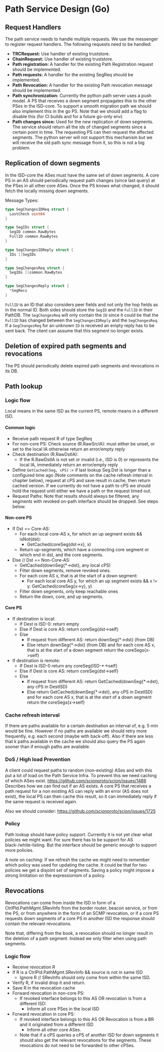 # Path Service Design (Go)

## Request Handlers

The path service needs to handle multiple requests. We use the messenger to register request handlers. The following requests need to be handled:

* __TRCRequest:__ Use handler of existing truststore.
* __ChainRequest:__ Use handler of existing truststore.
* __Path registration:__ A handler for the existing Path Registration request should be implemented.
* __Path requests:__ A handler for the existing SegReq should be implemented.
* __Path Revocation:__ A handler for the existing Path revocation message should be implemented.
* __Path synchronization:__ Currently the python path server uses a push model. A PS that receives a down segment propagates this to the other PSes in the ISD-core. To support a smooth migration path we should also implement this in the go PS. Note that we should add a flag to disable this (for CI builds and for a future go-only env)
* __Path changes since:__ Used for the new replication of down segments. The service should return all the ids of changed segments since a certain point in time. The requesting PS can then request the affected segments. The python server will not support this mechanism but we will receive the old path sync message from it, so this is not a big problem.

## Replication of down segments

In the ISD-core the ASes must have the same set of down segments. A core PS in an AS should periodically request path changes (since last query) at the PSes in all other core ASes. Once the PS knows what changed, it should fetch the locally missing down segments.

Message Types:

```go
type SegChangesIDReq struct {
  LastCheck uint64
}

type SegIDs struct {
  SegID common.RawBytes
  FullID common.RawBytes
}

type SegChangesIDReply struct {
  IDs []SegIDs
}

type SegChangesReq struct {
  SegIDs []common.RawBytes
}

type SegChangesReply struct {
  *SegRecs
}
```

`FullID` is an ID that also considers peer fields and not only the hop fields as in the normal ID.
Both sides should store the `SegID` and the `FullID` in their PathDB.
The `SegChangesReq` will only contain the `ID` since it could be that the `FullID` has changed between the `SegChangesIDReply` and the `SegChangesReq`.
If a `SegChangesReq` for an unknown `ID` is received an empty reply has to be sent back. The client can assume that this segment no longer exists.

## Deletion of expired path segments and revocations

The PS should periodically delete expired path segments and revocations in its DB.

## Path lookup

### Logic flow

Local means in the same ISD as the current PS, remote means in a different ISD.

#### Common logic

* Receive path request R of type SegReq
* For non-core PS: Check source (R.RawSrcIA): must either be unset, or set to the local IA otherwise return an error/empty reply
* Check destination (R.RawDstIA):
  * If the R.RawDstIA is not set or invalid (i.e., ISD is 0) or represents the local IA, immediately return an error/empty reply
* Define `GetCached(Seg, cPS)` := if last lookup Seg.Dst is longer than a configured time ago (Note comments on the cache refresh interval in chapter below), request at cPS and save result in cache, then return cached version. If we currently do not have a path to cPS we should hold the request until either we have a path or the request timed out.
* Request Paths: Note that results should always be filtered, any segments with revoked on-path interface should be dropped. See steps below.

#### Non-core PS

* If Dst == Core-AS:
  * For each local core-AS x, for which an up segment exists && isNot(dst):
    * GetCached(coreSeg{dst->x}, x)
  * Return up-segments, which have a connecting core segment or which end in dst, and the core segments.
* Else // Dst == Non-Core-AS:
  * GetCached(downSeg{*->dst}, any local cPS)
  * Filter down segments, remove revoked ones.
  * For each core AS x, that is at the start of a down segment:
    * For each local core AS y, for which an up segment exists && x != y: GetCached(coreSeg{x->y}, y)
  * Filter down segments, only keep reachable ones
  * Return the down, core, and up segments.

#### Core PS

* If destination is local:
  * If Dest is ISD-0: return empty
  * Else if Dest is core AS: return coreSeg{dst->self}
  * Else
    * If request from different AS: return downSeg{*->dst} (from DB)
    * Else return downSeg{*->dst} (from DB) and for each core AS x, that is at the start of a down segment return the coreSegs{x->self}
* If destination is remote:
  * If Dest is ISD-0 return any coreSeg{ISD-*->self}
  * Else if Dest is core AS: return coreSeg{dst->self}
  * Else
    * If request from different AS: return GetCached(downSeg{*->dst}, any cPS in DestISD)
    * Else return GetCached(downSeg{*->dst}, any cPS in DestISD) and for each core AS x, that is at the start of a down segment return the coreSegs{x->self}

### Cache refresh interval

If there are paths available for a certain destination an interval of, e.g. 5 min would be fine. However if no paths are available we should retry more frequently, e.g. each second (maybe with back-off). Also if there are less that k paths available in the cache we should also query the PS again sooner than if enough paths are available.

### DoS / High load Prevention

A client could request paths to random (non-existing) ASes and with this put a lot of load on the Path Service Infra. To prevent this we need caching of which ASes exist. https://github.com/scionproto/scion/issues/1486 Describes how we can find out if an AS exists. A core PS that receives a path request for a non existing AS can reply with an error (AS does not exist), the local PS can then cache this result, so it can immediately reply if the same request is received again.

Also we should consider: https://github.com/scionproto/scion/issues/1725

### Policy

Path lookup should have policy support. Currently it is not yet clear what policies we might want. For sure there has to be support for AS black-/white-listing. But the interface should be generic enough to support more policies.

A note on caching:
If we refresh the cache we might need to remember which policy was used for updating the cache. It could be that for two policies we get a disjoint set of segments. Saving a policy might impose a strong limitation on the expressionism of a policy.

## Revocations

Revocations can come from inside the ISD in form of a CtrlPld.PathMgmt.SRevInfo from the border router, beacon service, or from the PS, or from anywhere in the form of an SCMP revocation, or if a core PS requests down segments of a core PS in another ISD the response should contain the relevant revocations.

Note that, differing from the book, a revocation should no longer result in the deletion of a path segment. Instead we only filter when using path segments.

### Logic flow

* Receive revocation R
* If R is a CtrlPld.PathMgmt.SRevInfo && source is not in same ISD
  * Ignore R // SRevInfo should only come from within the same ISD.
* Verify R, if invalid drop it and return.
* Save R in the revocation cache
* Forward revocation in non-core PS:
  * If revoked interface belongs to this AS OR revocation is from a different ISD:
    * Inform all core PSes in the local ISD
* Forward revocation in core PS:
  * If revoked interface belongs to this AS OR
      Revocation is from a BR and it originated from a different ISD
    * Inform all other core ASes.
  * Note that if a cPS queries a cPS of another ISD for down segments it should also get the relevant revocations for the segments. These revocations do not need to be forwarded to other cPSes.
